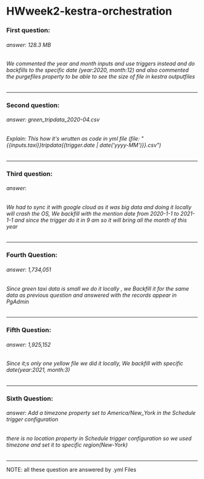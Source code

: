 # HWweek2-kestra-orchestration

### First question:
###### answer: 128.3 MB
###### We commented the year and month inputs and use triggers instead and do backfills to the specific date (year:2020, month:12) and also commented the purgefiles property to be able to see the size of file in kestra outputfiles

----

### Second question:
###### answer: green_tripdata_2020-04.csv
###### Explain: This how it's wrutten as code in yml file (file: "{{inputs.taxi}}_tripdata_{{trigger.date | date('yyyy-MM')}}.csv")

-----

### Third question:
###### answer: 
###### We had to sync it with google cloud as it was big data and doing it locally will crash the OS, We backfill with the mention date from 2020-1-1 to 2021-1-1 and since the trigger do it in 9 am so it will bring all the month of this year

-----

### Fourth Question:
###### answer: 1,734,051
###### Since green taxi data is small we do it locally , we Backfill it for the same data as previous question and answered with the records appear in PgAdmin

-----

### Fifth Question:
###### answer: 1,925,152
###### Since it;s only one yellow file we did it locally, We backfill with specific date(year:2021, month:3)

-----

### Sixth Question:
###### answer: Add a timezone property set to America/New_York in the Schedule trigger configuration
###### there is no location property in Schedule trigger configuration so we used timezone and set it to specific region(New-York)


--------
 NOTE: all these question are answered by .yml Files
